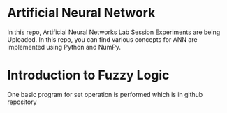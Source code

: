 # Artificial Neural Network 
In this repo, Artificial Neural Networks Lab Session Experiments are being Uploaded. In this repo, you can find various concepts for ANN are implemented using Python and NumPy. 

# Introduction to Fuzzy Logic
One basic program for set operation is performed which is in github repository
